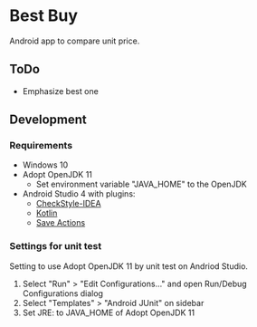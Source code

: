 # Best Buy

Android app to compare unit price.

## ToDo

- Emphasize best one

## Development

### Requirements

- Windows 10
- Adopt OpenJDK 11
  - Set environment variable "JAVA_HOME" to the OpenJDK
- Android Studio 4 with plugins:
  - [CheckStyle-IDEA](https://plugins.jetbrains.com/plugin/1065-checkstyle-idea/)
  - [Kotlin](https://plugins.jetbrains.com/plugin/6954-kotlin)
  - [Save Actions](https://plugins.jetbrains.com/plugin/7642-save-actions)

### Settings for unit test

Setting to use Adopt OpenJDK 11 by unit test on Andriod Studio.

1. Select "Run" > "Edit Configurations..." and open Run/Debug Configurations dialog
2. Select "Templates" > "Android JUnit" on sidebar
3. Set JRE: to JAVA_HOME of Adopt OpenJDK 11
